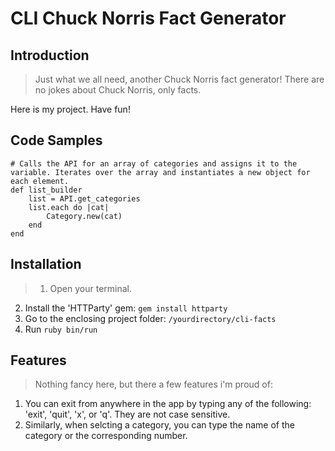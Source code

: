 # CLI Chuck Norris Fact Generator

## Introduction

> Just what we all need, another Chuck Norris fact generator! There are no jokes about Chuck Norris, only facts. 

Here is my project. Have fun!

## Code Samples


    # Calls the API for an array of categories and assigns it to the variable. Iterates over the array and instantiates a new object for each element.
    def list_builder
        list = API.get_categories
        list.each do |cat|
            Category.new(cat)
        end
    end

## Installation

>1. Open your terminal. 
2. Install the 'HTTParty' gem: `gem install httparty`
3. Go to the enclosing project folder: `/yourdirectory/cli-facts`
4. Run `ruby bin/run`

## Features

> Nothing fancy here, but there a few features i'm proud of:

1. You can exit from anywhere in the app by typing any of the following: 'exit', 'quit', 'x', or 'q'. They are not case sensitive.
2. Similarly, when selcting a category, you can type the name of the category or the corresponding number.


